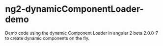 # ng2-dynamicComponentLoader-demo
Demo code using the dynamic Component Loader in angular 2 beta 2.0.0-7 to create dynamic components on the fly.
